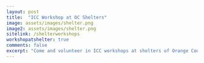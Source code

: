 ```yaml
---
layout: post
title:  "ICC Workshop at OC Shelters"
image: assets/images/shelter.png
image2: assets/images/shelter.png
sitelink: /shelterworkshops
workshopatshelter: true
comments: false
excerpt: "Come and volunteer in ICC workshops at shelters of Orange County "
---
```

